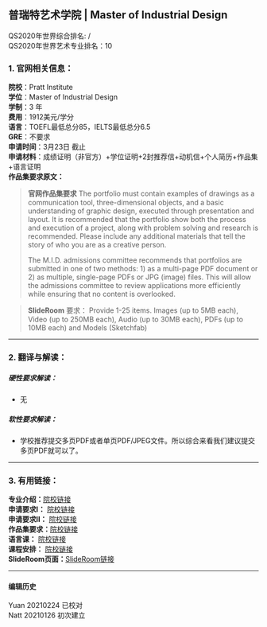 ## 普瑞特艺术学院 | Master of Industrial Design   
QS2020年世界综合排名: /  
QS2020年世界艺术专业排名：10



### 1. 官网相关信息：

**院校**：Pratt Institute    
**学位**：Master of Industrial Design  
**学制**：3 年  
**费用**：1912美元/学分  
**语言**：TOEFL最低总分85，IELTS最低总分6.5  
**GRE**：不要求  
**申请时间**：3月23日 截止       
**申请材料**：成绩证明（非官方）+学位证明+2封推荐信+动机信+个人简历+作品集+语言证明      
**作品集要求原文：**   

> **官网作品集要求**
> The portfolio must contain examples of drawings as a communication tool, three-dimensional objects, and a basic understanding of graphic design, executed through presentation and layout. It is recommended that the portfolio show both the process and execution of a project, along with problem solving and research is recommended. Please include any additional materials that tell the story of who you are as a creative person.
>
>The M.I.D. admissions committee recommends that portfolios are submitted in one of two methods: 1) as a multi-page PDF document or 2) as multiple, single-page PDFs or JPG (image) files. This will allow the admissions committee to review applications more efficiently while ensuring that no content is overlooked.

>**SlideRoom** 要求：
>Provide 1-25 items. Images (up to 5MB each), Video (up to 250MB each), Audio (up to 30MB each), PDFs (up to 10MB each) and Models (Sketchfab)

---


### 2. 翻译与解读：

##### 硬性要求解读：
- 无




##### 软性要求解读：
- 学校推荐提交多页PDF或者单页PDF/JPEG文件。所以综合来看我们建议提交多页PDF就可以了。

---


### 3. 有用链接：

**专业介绍：**[院校链接](https://www.pratt.edu/academics/school-of-design/graduate-school-of-design/industrial-design-grad/)  
**申请要求I：** [院校链接](https://www.pratt.edu/admissions/applying/applying-graduate/)  
**申请要求II：** [院校链接](https://www.pratt.edu/admissions/applying/applying-graduate/grad-application-requirement/)  
**作品集要求：**[院校链接](https://www.pratt.edu/admissions/applying/applying-graduate/grad-application-requirement/grad-departmental-requirements/)  
**语言课：** [院校链接](https://www.pratt.edu/admissions/applying/applying-graduate/grad-application-requirement/grad-international/)  
**课程安排：** [院校链接](https://www.pratt.edu/academics/school-of-design/graduate-school-of-design/industrial-design-grad/industrial-design-mid/)  
**SlideRoom页面：**[SlideRoom链接](https://pratt.slideroom.com/#/Login)



---


#### 编辑历史
Yuan 20210224 已校对  
Natt 20210126 初次建立  
